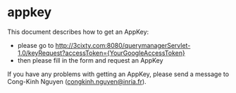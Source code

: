 appkey
======

This document describes how to get an AppKey:

- please go to http://3cixty.com:8080/querymanagerServlet-1.0/keyRequest?accessToken={YourGoogleAccessToken} 
- then please fill in the form and request an AppKey

If you have any problems with getting an AppKey, please send a message to Cong-Kinh Nguyen (congkinh.nguyen@inria.fr).
